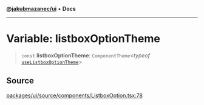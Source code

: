 [**@jakubmazanec/ui**](../README.md) • **Docs**

---

# Variable: listboxOptionTheme

> `const` **listboxOptionTheme**: `ComponentTheme`\<_typeof_
> [`useListboxOptionTheme`](../functions/useListboxOptionTheme.md)\>

## Source

[packages/ui/source/components/ListboxOption.tsx:78](https://github.com/jakubmazanec/tools/blob/bb20df5276ddb119762948adc2cda520aef09f0f/packages/ui/source/components/ListboxOption.tsx#L78)

